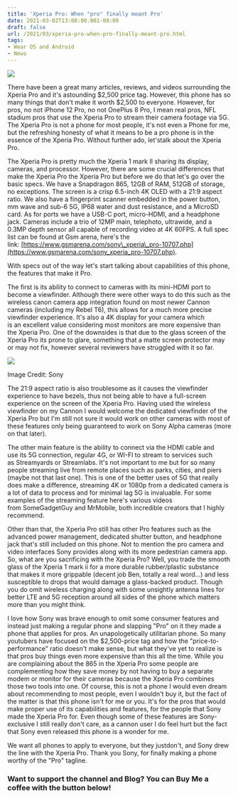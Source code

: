 ```yaml
---
title: 'Xperia Pro: When "pro" finally meant Pro'
date: 2021-03-02T13:08:00.001-08:00
draft: false
url: /2021/03/xperia-pro-when-pro-finally-meant-pro.html
tags: 
- Wear OS and Android
- News
---
```


[![](https://1.bp.blogspot.com/-4d50eZJExMw/YCG0fghCfoI/AAAAAAAANAs/NEcEi5lrXycFR56ZCuCXTR2fk1PCCFDKQCNcBGAsYHQ/s320/Screenshot%2B2021-02-08%2B165422.jpg)](https://1.bp.blogspot.com/-4d50eZJExMw/YCG0fghCfoI/AAAAAAAANAs/NEcEi5lrXycFR56ZCuCXTR2fk1PCCFDKQCNcBGAsYHQ/s1108/Screenshot%2B2021-02-08%2B165422.jpg)

  

There have been a great many articles, reviews, and videos surrounding the Xperia Pro and it's astounding $2,500 price tag. However, this phone has so many things that don't make it worth $2,500 to everyone. However, for pros, no not iPhone 12 Pro, no not OnePlus 8 Pro, I mean real pros, NFL stadium pros that use the Xperia Pro to stream their camera footage via 5G. The Xperia Pro is not a phone for most people, it's not even a Phone for me, but the refreshing honesty of what it means to be a pro phone is in the essence of the Xperia Pro. Without further ado, let'stalk about the Xperia Pro.

  

The Xperia Pro is pretty much the Xperia 1 mark II sharing its display, cameras, and processor. However, there are some crucial differences that make the Xperia Pro the Xperia Pro but before we do that let's go over the basic specs. We have a Snapdragon 865, 12GB of RAM, 512GB of storage, no exceptions. The screen is a crisp 6.5-inch 4K OLED with a 21:9 aspect ratio. We also have a fingerprint scanner embedded in the power button, mm wave and sub-6 5G, IP68 water and dust resistance, and a MicroSD card. As for ports we have a USB-C port, micro-HDMI, and a headphone jack. Cameras include a trio of 12MP main, telephoto, ultrawide, and a 0.3MP depth sensor all capable of recording video at 4K 60FPS. A full spec list can be found at Gsm arena, here's the link: [https://www.gsmarena.com/sony\_xperia\_pro-10707.php](https://www.gsmarena.com/sony_xperia_pro-10707.php).

With specs out of the way let's start talking about capabilities of this phone, the features that make it Pro. 

  

  

The first is its ability to connect to cameras with its mini-HDMI port to become a viewfinder. Although there were other ways to do this such as the wireless canon camera app integration found on most newer Cannon cameras (including my Rebel T6), this allows for a much more precise viewfinder experience. It's also a 4K display for your camera which is an excellent value considering most monitors are more expensive than the Xperia Pro. One of the downsides is that due to the glass screen of the Xperia Pro its prone to glare, something that a matte screen protector may or may not fix, however several reviewers have struggled with it so far. 

  

[![](https://lh3.googleusercontent.com/-GyU2zjbQOKY/YD6oiqABQ8I/AAAAAAAANPo/B_7EkqfB7ukbj5VDx5BZ-H0x8BILJOk5QCNcBGAsYHQ/w640-h360/image.png)](https://lh3.googleusercontent.com/-GyU2zjbQOKY/YD6oiqABQ8I/AAAAAAAANPo/B_7EkqfB7ukbj5VDx5BZ-H0x8BILJOk5QCNcBGAsYHQ/image.png)

Image Credit: Sony

  
  

  

The 21:9 aspect ratio is also troublesome as it causes the viewfinder experience to have bezels, thus not being able to have a full-screen experience on the screen of the Xperia Pro. Having used the wireless viewfinder on my Cannon I would welcome the dedicated viewfinder of the Xperia Pro but I'm still not sure it would work on other cameras with most of these features only being guaranteed to work on Sony Alpha cameras (more on that later).

  

The other main feature is the ability to connect via the HDMI cable and use its 5G connection, regular 4G, or WI-FI to stream to services such as Streamyards or Streamlabs. It's not important to me but for so many people streaming live from remote places such as parks, cities, and piers (maybe not that last one). This is one of the better uses of 5G that really does make a difference, streaming 4K or 1080p from a dedicated camera is a lot of data to process and for minimal lag 5G is invaluable. For some examples of the streaming feature here's various videos from SomeGadgetGuy and MrMobile, both incredible creators that I highly recommend.

  

  

  

  

  

Other than that, the Xperia Pro still has other Pro features such as the advanced power management, dedicated shutter button, and headphone jack that's still included on this phone. Not to mention the pro camera and video interfaces Sony provides along with its more pedestrian camera app. So, what are you sacrificing with the Xperia Pro? Well, you trade the smooth glass of the Xperia 1 mark ii for a more durable rubber/plastic substance that makes it more grippable (decent job Ben, totally a real word...) and less susceptible to drops that would damage a glass-backed product. Though you do omit wireless charging along with some unsightly antenna lines for better LTE and 5G reception around all sides of the phone which matters more than you might think. 

  

  

I love how Sony was brave enough to omit some consumer features and instead just making a regular phone and slapping "Pro" on it they made a phone that applies for pros. An unapologetically utilitarian phone. So many youtubers have focused on the $2,500-price tag and how the "price-to-performance" ratio doesn't make sense, but what they've yet to realize is that pros buy things even more expensive than this all the time. While you are complaining about the 865 in the Xperia Pro some people are complementing how they save money by not having to buy a separate modem or monitor for their cameras because the Xperia Pro combines those two tools into one. Of course, this is not a phone I would even dream about recommending to most people, even I wouldn't buy it, but the fact of the matter is that this phone isn't for me or you. It's for the pros that would make proper use of its capabilities and features, for the people that Sony made the Xperia Pro for. Even though some of these features are Sony-exclusive I still really don't care, as a cannon user I do feel hurt but the fact that Sony even released this phone is a wonder for me. 

  

We want all phones to apply to everyone, but they justdon't, and Sony drew the line with the Xperia Pro. Thank you Sony, for finally making a phone worthy of the "Pro" tagline.

### Want to support the channel and Blog? You can Buy Me a coffee with the button below!